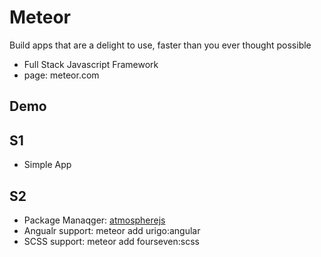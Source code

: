 # Meteor


Build apps that are a delight to use, faster than you ever thought possible

* Full Stack Javascript Framework
* page: meteor.com


## Demo

## S1

* Simple App

S2
-- 

* Package Manaqger: [atmospherejs](https://atmospherejs.com)
* Angualr support: meteor add urigo:angular
* SCSS support: meteor add fourseven:scss


